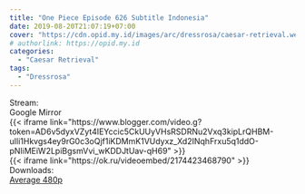```yaml
---
title: "One Piece Episode 626 Subtitle Indonesia"
date: 2019-08-20T21:07:19+07:00
cover: "https://cdn.opid.my.id/images/arc/dressrosa/caesar-retrieval.webp" # Optional, cover
# authorlink: https://opid.my.id
categories:
  - "Caesar Retrieval"
tags:
  - "Dressrosa"
---
```

<div class="ui menu violet borderless inverted">
  <div class="header item active">
        Stream:
    </div>
  <a class="active item" data-tab="google">
    <i class="google drive icon"></i> Google
  </a>
  <a class="item nounderline" data-tab="mirror">
    <i class="odnoklassniki icon"></i> Mirror
  </a>
</div>
<div class="ui bottom attached tab segment active" style="border:0 !important;" data-tab="google">
{{< iframe link="https://www.blogger.com/video.g?token=AD6v5dyxVZyt4IEYccic5CkUUyVHsRSDRNu2Vxq3kipLrQHBM-uIli1Hkvgs4ey9rG0c3oQjf1iKDMmK1VUdyxz_Xd2INqhFrxu5q1ddO-pNliMEiW2LpiBgsmVvi_wKDDJtUav-qH69" >}}
</div>
<div class="ui bottom attached tab segment" style="border:0 !important;" data-tab="mirror">
{{< iframe link="https://ok.ru/videoembed/2174423468790" >}}
</div>
<div class="ui menu violet borderless inverted">
  <div class="header item active">
        Downloads:
    </div>
  <a class="item nounderline" href="https://ouo.io/In7XmF" target="_blank" rel="dofollow"><i class="google drive icon"></i>
    Average 480p</a>
</div>